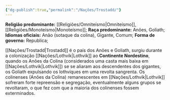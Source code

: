 ```yaml
---
{"dg-publish":true,"permalink":"/Nações/Trostadd/"}
---
```


 __Religião predominante:__ [[Religiões/Omniteísmo\|Omniteísmo]], [[Religiões/Monoteísmo\|Monoteísmo]];
 __Raça predominante:__ Anões, Goliath;
 __Idiomas oficiais:__ Anão (sotaque da colina), Gigante, Comum;
 __Forma de governo:__ Republica;

[[Nações/Trostadd\|Trostadd]] é o país dos Anões e Goliath, surgiu durante a colonização [[Nações/Lothvik\|Lothvik]] ao **Continente Nordestino**, quando os Anões da Colina (considerados uma casta mais baixa em [[Nações/Lothvik\|Lothvik]]) se se aliaram aos descendentes dos gigantes, os Goliath expulsando os lothvíques em uma revolta sangrenta.
Os colinenses (Anões da Colina) remanescentes em [[Nações/Lothvik\|Lothvik]] sofreram forte repreensão e segregação, eventualmente alguns grupos se revoltaram, o que fez com que a maioria dos colinenses fossem exterminados. 